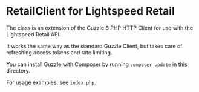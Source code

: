 RetailClient for Lightspeed Retail
==================================

The class is an extension of the Guzzle 6 PHP HTTP Client for use with the Lightspeed Retail API.

It works the same way as the standard Guzzle Client, but takes care of refreshing access tokens and rate limiting.

You can install Guzzle with Composer by running `composer update` in this directory.

For usage examples, see `index.php`.
